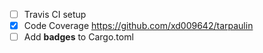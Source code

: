 - [ ] Travis CI setup
- [x] Code Coverage
https://github.com/xd009642/tarpaulin
- [ ] Add **badges** to Cargo.toml